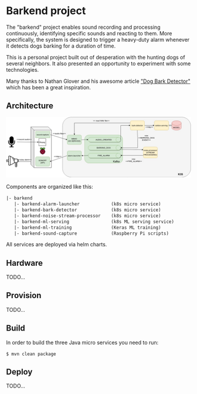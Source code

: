 # Barkend project

The "barkend" project enables sound recording and processing continuously, identifying specific sounds and reacting to them. More specifically, the system is designed to trigger a heavy-duty alarm whenever it detects dogs barking for a duration of time.

This is a personal project built out of desperation with the hunting dogs of several neighbors. It also presented an opportunity to experiment with some technologies. 

Many thanks to Nathan Glover and his awesome article ["Dog Bark Detector"](https://devopstar.com/2020/04/13/dog-bark-detector-machine-learning-model) which has been a great inspiration.

## Architecture

![arhitecture](img/barkend.jpg)

Components are organized like this:

```
|- barkend
   |- barkend-alarm-launcher            (k8s micro service)
   |- barkend-bark-detector             (k8s micro service)
   |- barkend-noise-stream-processor    (k8s micro service)
   |- barkend-ml-serving                (k8s ML serving service)
   |- barkend-ml-training               (Keras ML training)   
   |- barkend-sound-capture             (Raspberry Pi scripts)

```

All services are deployed via helm charts.

## Hardware

TODO...

## Provision

TODO...

## Build

In order to build the three Java micro services you need to run:

    $ mvn clean package

## Deploy

TODO...